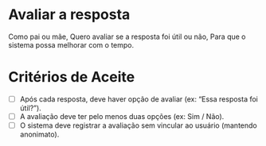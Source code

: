 # Avaliar a resposta
Como pai ou mãe,
Quero avaliar se a resposta foi útil ou não,
Para que o sistema possa melhorar com o tempo.

# Critérios de Aceite
- [ ] Após cada resposta, deve haver opção de avaliar (ex: “Essa resposta foi útil?”).
- [ ] A avaliação deve ter pelo menos duas opções (ex: Sim / Não).
- [ ] O sistema deve registrar a avaliação sem vincular ao usuário (mantendo anonimato).